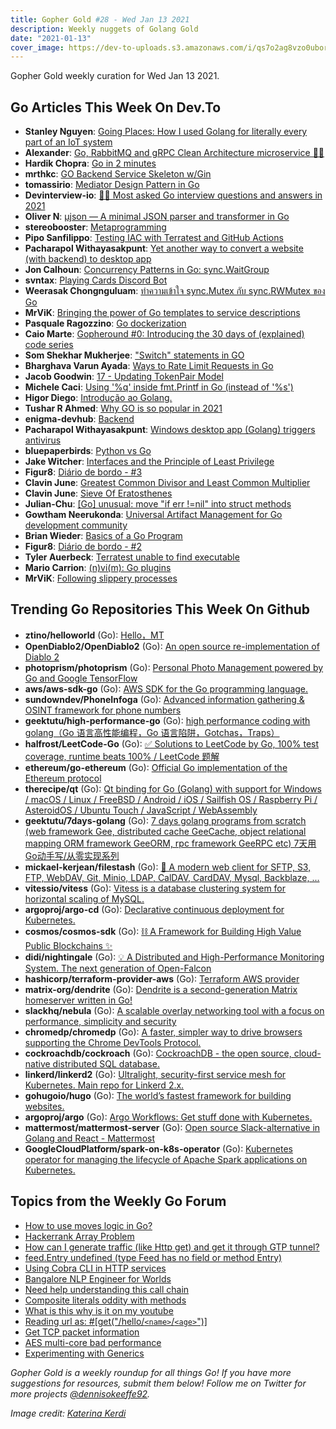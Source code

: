 ```yaml
---
title: Gopher Gold #28 - Wed Jan 13 2021
description: Weekly nuggets of Golang Gold
date: "2021-01-13"
cover_image: https://dev-to-uploads.s3.amazonaws.com/i/qs7o2ag8vzo0uborgc7v.png
---
```


Gopher Gold weekly curation for Wed Jan 13 2021.



## Go Articles This Week On Dev.To

- **Stanley Nguyen**: [Going Places: How I used Golang for literally every part of an IoT system](https://dev.to/stanleynguyen/going-places-how-i-used-golang-for-literally-every-part-of-an-iot-system-19fm)
- **Alexander**: [Go, RabbitMQ and gRPC Clean Architecture microservice 💫👋](https://dev.to/aleksk1ng/go-rabbitmq-and-grpc-clean-architecture-microservice-2kdn)
- **Hardik Chopra**: [Go in 2 minutes](https://dev.to/hardikchopra242/introduction-to-go-374o)
- **mrthkc**: [GO Backend Service Skeleton w/Gin](https://dev.to/mrthkc/golang-backend-service-skeleton-w-gin-2h2n)
- **tomassirio**: [Mediator Design Pattern in Go](https://dev.to/tomassirio/mediator-design-pattern-in-go-15ma)
- **Devinterview-io**: [👨‍💻 Most asked Go interview questions and answers in 2021](https://dev.to/devinterview/most-asked-go-interview-questions-and-answers-in-2021-4f6j)
- **Oliver N**: [µjson — A minimal JSON parser and transformer in Go](https://dev.to/olvrng/json-a-minimal-json-parser-and-transformer-in-go-3dhb)
- **stereobooster**: [Metaprogramming](https://dev.to/stereobooster/metaprogramming-1929)
- **Pipo Sanfilippo**: [Testing IAC with Terratest and GitHub Actions](https://dev.to/mnsanfilippo/testing-iac-with-terratest-and-github-actions-okh)
- **Pacharapol Withayasakpunt**: [Yet another way to convert a website (with backend) to desktop app](https://dev.to/patarapolw/yet-another-way-to-convert-a-website-with-backend-to-desktop-app-1lfj)
- **Jon Calhoun**: [Concurrency Patterns in Go: sync.WaitGroup](https://dev.to/joncalhoun/concurrency-patterns-in-go-sync-waitgroup-41fe)
- **svntax**: [Playing Cards Discord Bot](https://dev.to/svntax/playing-cards-discord-bot-gjh)
- **Weerasak Chongnguluam**: [ทำความเข้าใจ sync.Mutex กับ sync.RWMutex ของ Go](https://dev.to/iporsut/sync-mutex-sync-rwmutex-go-50h3)
- **MrViK**: [Bringing the power of Go templates to service descriptions](https://dev.to/__mrvik__/bringing-the-power-of-go-templates-to-service-descriptions-28ci)
- **Pasquale Ragozzino**: [Go dockerization](https://dev.to/pacoogle/go-dockerization-2lja)
- **Caio Marte**: [Gopheround #0: Introducing the 30 days of (explained) code series](https://dev.to/caiomarte/gopheround-0-the-30-days-of-explained-code-series-427f)
- **Som Shekhar Mukherjee**: ["Switch" statements in GO](https://dev.to/ssmkhrj/switch-statements-in-go-3e7m)
- **Bharghava Varun Ayada**: [Ways to Rate Limit Requests in Go](https://dev.to/abvarun226/ways-to-rate-limit-requests-in-go-25ca)
- **Jacob Goodwin**: [17 - Updating TokenPair Model](https://dev.to/jacobsngoodwin/17-updating-tokenpair-model-a8g)
- **Michele Caci**: [Using '%q' inside fmt.Printf in Go (instead of '%s')](https://dev.to/mcaci/using-q-inside-fmt-printf-in-go-2i23)
- **Higor Diego**: [Introdução ao Golang.](https://dev.to/higordiego/introducao-ao-golang-4gj3)
- **Tushar R Ahmed**: [Why GO is so popular in 2021](https://dev.to/tusharhow/why-go-is-so-popular-in-2021-ie7)
- **enigma-devhub**: [Backend](https://dev.to/enigmadevhub/backend-20p0)
- **Pacharapol Withayasakpunt**: [Windows desktop app (Golang) triggers antivirus](https://dev.to/patarapolw/windows-desktop-app-golang-triggers-antivirus-1kn4)
- **bluepaperbirds**: [Python vs Go](https://dev.to/bluepaperbirds/python-vs-go-28c)
- **Jake Witcher**: [Interfaces and the Principle of Least Privilege](https://dev.to/jakewitcher/interfaces-and-the-principle-of-least-privilege-1m6m)
- **Figur8**: [Diário de bordo - #3](https://dev.to/figur8/diario-de-bordo-3-2b92)
- **Clavin June**: [Greatest Common Divisor and Least Common Multiplier](https://dev.to/clavinjune/greatest-common-divisor-and-least-common-multiplier-2ki1)
- **Clavin June**: [Sieve Of Eratosthenes](https://dev.to/clavinjune/sieve-of-eratosthenes-1f5)
- **Julian-Chu**: [[Go] unusual: move "if err !=nil" into struct methods](https://dev.to/julianchu/go-reduce-if-err-nil-with-struct-methods-41b4)
- **Gowtham Neerukonda**: [Universal Artifact Management for Go development community](https://dev.to/gowthamnkumar/universal-artifact-management-for-go-development-community-45gl)
- **Brian Wieder**: [Basics of a Go Program](https://dev.to/brianwieder/basics-of-a-go-program-5fkp)
- **Figur8**: [Diário de bordo - #2](https://dev.to/figur8/diario-de-bordo-2-2la2)
- **Tyler Auerbeck**: [Terratest unable to find executable](https://dev.to/tylerauerbeck/terratest-unable-to-find-executable-3jel)
- **Mario Carrion**: [(n)vi(m): Go plugins](https://dev.to/mariocarrion/n-vi-m-go-plugins-5aa8)
- **MrViK**: [Following slippery processes](https://dev.to/__mrvik__/following-slippery-processes-6)



## Trending Go Repositories This Week On Github

- **ztino/helloworld** (Go): [Hello，MT](https://github.com/ztino/helloworld)
- **OpenDiablo2/OpenDiablo2** (Go): [An open source re-implementation of Diablo 2](https://github.com/OpenDiablo2/OpenDiablo2)
- **photoprism/photoprism** (Go): [Personal Photo Management powered by Go and Google TensorFlow](https://github.com/photoprism/photoprism)
- **aws/aws-sdk-go** (Go): [AWS SDK for the Go programming language.](https://github.com/aws/aws-sdk-go)
- **sundowndev/PhoneInfoga** (Go): [Advanced information gathering & OSINT framework for phone numbers](https://github.com/sundowndev/PhoneInfoga)
- **geektutu/high-performance-go** (Go): [high performance coding with golang（Go 语言高性能编程，Go 语言陷阱，Gotchas，Traps）](https://github.com/geektutu/high-performance-go)
- **halfrost/LeetCode-Go** (Go): [✅ Solutions to LeetCode by Go, 100% test coverage, runtime beats 100% / LeetCode 题解](https://github.com/halfrost/LeetCode-Go)
- **ethereum/go-ethereum** (Go): [Official Go implementation of the Ethereum protocol](https://github.com/ethereum/go-ethereum)
- **therecipe/qt** (Go): [Qt binding for Go (Golang) with support for Windows / macOS / Linux / FreeBSD / Android / iOS / Sailfish OS / Raspberry Pi / AsteroidOS / Ubuntu Touch / JavaScript / WebAssembly](https://github.com/therecipe/qt)
- **geektutu/7days-golang** (Go): [7 days golang programs from scratch (web framework Gee, distributed cache GeeCache, object relational mapping ORM framework GeeORM, rpc framework GeeRPC etc) 7天用Go动手写/从零实现系列](https://github.com/geektutu/7days-golang)
- **mickael-kerjean/filestash** (Go): [🦄 A modern web client for SFTP, S3, FTP, WebDAV, Git, Minio, LDAP, CalDAV, CardDAV, Mysql, Backblaze, ...](https://github.com/mickael-kerjean/filestash)
- **vitessio/vitess** (Go): [Vitess is a database clustering system for horizontal scaling of MySQL.](https://github.com/vitessio/vitess)
- **argoproj/argo-cd** (Go): [Declarative continuous deployment for Kubernetes.](https://github.com/argoproj/argo-cd)
- **cosmos/cosmos-sdk** (Go): [⛓️ A Framework for Building High Value Public Blockchains ✨](https://github.com/cosmos/cosmos-sdk)
- **didi/nightingale** (Go): [💡 A Distributed and High-Performance Monitoring System. The next generation of Open-Falcon](https://github.com/didi/nightingale)
- **hashicorp/terraform-provider-aws** (Go): [Terraform AWS provider](https://github.com/hashicorp/terraform-provider-aws)
- **matrix-org/dendrite** (Go): [Dendrite is a second-generation Matrix homeserver written in Go!](https://github.com/matrix-org/dendrite)
- **slackhq/nebula** (Go): [A scalable overlay networking tool with a focus on performance, simplicity and security](https://github.com/slackhq/nebula)
- **chromedp/chromedp** (Go): [A faster, simpler way to drive browsers supporting the Chrome DevTools Protocol.](https://github.com/chromedp/chromedp)
- **cockroachdb/cockroach** (Go): [CockroachDB - the open source, cloud-native distributed SQL database.](https://github.com/cockroachdb/cockroach)
- **linkerd/linkerd2** (Go): [Ultralight, security-first service mesh for Kubernetes. Main repo for Linkerd 2.x.](https://github.com/linkerd/linkerd2)
- **gohugoio/hugo** (Go): [The world’s fastest framework for building websites.](https://github.com/gohugoio/hugo)
- **argoproj/argo** (Go): [Argo Workflows: Get stuff done with Kubernetes.](https://github.com/argoproj/argo)
- **mattermost/mattermost-server** (Go): [Open source Slack-alternative in Golang and React - Mattermost](https://github.com/mattermost/mattermost-server)
- **GoogleCloudPlatform/spark-on-k8s-operator** (Go): [Kubernetes operator for managing the lifecycle of Apache Spark applications on Kubernetes.](https://github.com/GoogleCloudPlatform/spark-on-k8s-operator)



## Topics from the Weekly Go Forum

- [How to use moves logic in Go?](https://forum.golangbridge.org/t/how-to-use-moves-logic-in-go/22002)
- [Hackerrank Array Problem](https://forum.golangbridge.org/t/hackerrank-array-problem/21957)
- [How can I generate traffic (like Http get) and get it through GTP tunnel?](https://forum.golangbridge.org/t/how-can-i-generate-traffic-like-http-get-and-get-it-through-gtp-tunnel/21967)
- [feed.Entry undefined (type Feed has no field or method Entry)](https://forum.golangbridge.org/t/feed-entry-undefined-type-feed-has-no-field-or-method-entry/21996)
- [Using Cobra CLI in HTTP services](https://forum.golangbridge.org/t/using-cobra-cli-in-http-services/22018)
- [Bangalore NLP Engineer for Worlds](https://forum.golangbridge.org/t/bangalore-nlp-engineer-for-worlds/21950)
- [Need help understanding this call chain](https://forum.golangbridge.org/t/need-help-understanding-this-call-chain/22005)
- [Composite literals oddity with methods](https://forum.golangbridge.org/t/composite-literals-oddity-with-methods/22007)
- [What is this why is it on my youtube](https://forum.golangbridge.org/t/what-is-this-why-is-it-on-my-youtube/22015)
- [Reading url as: #[get("/hello/`<name>`/`<age>`")]](https://forum.golangbridge.org/t/reading-url-as-get-hello-name-age/22003)
- [Get TCP packet information](https://forum.golangbridge.org/t/get-tcp-packet-information/22025)
- [AES multi-core bad performance](https://forum.golangbridge.org/t/aes-multi-core-bad-performance/22024)
- [Experimenting with Generics](https://forum.golangbridge.org/t/experimenting-with-generics/22027)

_Gopher Gold is a weekly roundup for all things Go! If you have more suggestions for resources, submit them below! Follow me on Twitter for more projects [@dennisokeeffe92](https://twitter.com/dennisokeeffe92)._

_Image credit: [Katerina Kerdi](https://unsplash.com/@katekerdi)_